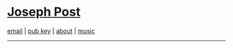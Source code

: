 [Joseph Post][]
===============

[email][] | [pub key][] | [about][] | [music][]

---

[Joseph Post]: /
[email]: mailto:joe@jcpst.com
[pub key]: /pgp
[about]: /about
[music]: /music

